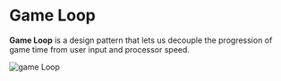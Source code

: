 # Game Loop

**Game Loop** is a design pattern that lets us decouple the progression of game time from user input and processor speed.

![game Loop](game_loop.png)


